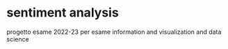 # sentiment analysis
progetto esame 2022-23 per esame information and visualization and data science
